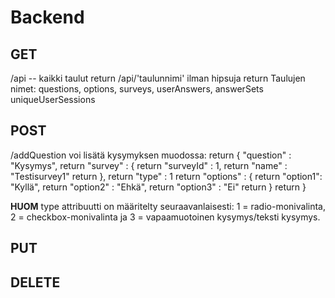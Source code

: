 # Backend
## GET  
/api -- kaikki taulut  return
/api/'taulunnimi' ilman hipsuja   return
Taulujen nimet: questions, options, surveys, userAnswers, answerSets uniqueUserSessions
## POST
/addQuestion voi lisätä kysymyksen muodossa:  return
{
    "question" : "Kysymys",  return
    "survey" : {  return
        "surveyId" : 1,  return
        "name" : "Testisurvey1"   return
    },   return
    "type" : 1    return
    "options" : {    return
        "option1": "Kyllä",   return
        "option2" : "Ehkä",   return
        "option3" : "Ei"     return
    }    return
}

**HUOM** type attribuutti on määritelty seuraavanlaisesti: 1 = radio-monivalinta, 2 = checkbox-monivalinta ja 3 = vapaamuotoinen kysymys/teksti kysymys.

## PUT

## DELETE